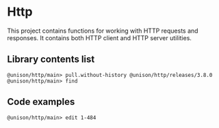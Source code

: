 # Http

This project contains functions for working with HTTP requests and responses. It contains both HTTP client and HTTP server utilities.

## Library contents list

``` ucm
@unison/http/main> pull.without-history @unison/http/releases/3.8.0
@unison/http/main> find
```

## Code examples

``` ucm
@unison/http/main> edit 1-484
```
